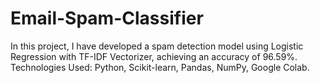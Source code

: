 # Email-Spam-Classifier
In this project, I have developed a spam detection model using Logistic Regression with TF-IDF Vectorizer, achieving an accuracy of 96.59%. Technologies Used: Python, Scikit-learn, Pandas, NumPy, Google Colab.
